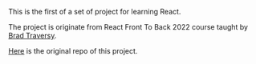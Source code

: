 This is the first of a set of project for learning React.

The project is originate from React Front To Back 2022 course taught by [Brad Traversy](https://github.com/bradtraversy).

[Here](https://github.com/bradtraversy/feedback-app) is the original repo of this project.
